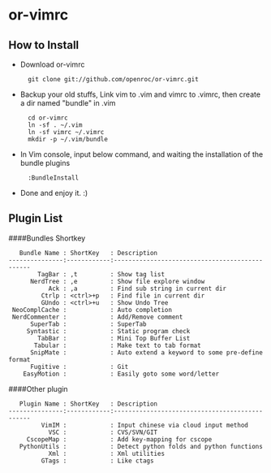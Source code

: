 or-vimrc
========

How to Install
--------

 * Download or-vimrc
 
         git clone git://github.com/openroc/or-vimrc.git

 * Backup your old stuffs, Link vim to .vim and vimrc to .vimrc, then create a dir named "bundle" in .vim

         cd or-vimrc
         ln -sf . ~/.vim
         ln -sf vimrc ~/.vimrc
         mkdir -p ~/.vim/bundle

 * In Vim console, input below command, and waiting the installation of the bundle plugins

         :BundleInstall

 * Done and enjoy it. :)

Plugin List
--------

####Bundles Shortkey

       Bundle Name : ShortKey   : Description
    ---------------:------------:-----------------------------------------------   
            TagBar : ,t         : Show tag list
          NerdTree : ,e         : Show file explore window
               Ack : ,a         : Find sub string in current dir
             Ctrlp : <ctrl>+p   : Find file in current dir
             GUndo : <ctrl>+u   : Show Undo Tree
     NeoComplCache :            : Auto completion
     NerdCommenter :            : Add/Remove comment
          SuperTab :            : SuperTab
         Syntastic :            : Static program check
            TabBar :            : Mini Top Buffer List
           Tabular :            : Make text to tab format
          SnipMate :            : Auto extend a keyword to some pre-define format
          Fugitive :            : Git
        EasyMotion :            : Easily goto some word/letter



####Other plugin

       Plugin Name : ShortKey   : Description
    ---------------:------------:-----------------------------------------------   
             VimIM :            : Input chinese via cloud input method
               VSC :            : CVS/SVN/GIT
         CscopeMap :            : Add key-mapping for cscope
       PythonUtils :            : Detect python folds and python functions
               Xml :            : Xml utilities
             GTags :            : Like ctags

